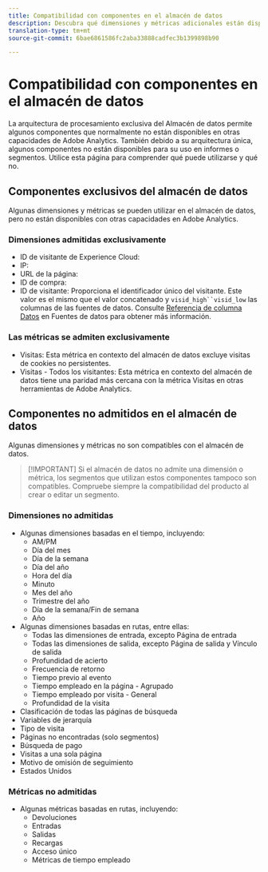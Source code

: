 ```yaml
---
title: Compatibilidad con componentes en el almacén de datos
description: Descubra qué dimensiones y métricas adicionales están disponibles en el almacén de datos y qué no se admite.
translation-type: tm+mt
source-git-commit: 6bae6861586fc2aba33888cadfec3b1399898b90

---
```



# Compatibilidad con componentes en el almacén de datos

La arquitectura de procesamiento exclusiva del Almacén de datos permite algunos componentes que normalmente no están disponibles en otras capacidades de Adobe Analytics. También debido a su arquitectura única, algunos componentes no están disponibles para su uso en informes o segmentos. Utilice esta página para comprender qué puede utilizarse y qué no.

## Componentes exclusivos del almacén de datos

Algunas dimensiones y métricas se pueden utilizar en el almacén de datos, pero no están disponibles con otras capacidades en Adobe Analytics.

### Dimensiones admitidas exclusivamente

* ID de visitante de Experience Cloud:
* IP:
* URL de la página:
* ID de compra:
* ID de visitante: Proporciona el identificador único del visitante. Este valor es el mismo que el valor concatenado y `visid_high``visid_low` las columnas de las fuentes de datos. Consulte [Referencia de columna Datos](../analytics-data-feed/c-df-contents/datafeeds-reference.md) en Fuentes de datos para obtener más información.

### Las métricas se admiten exclusivamente

* Visitas: Esta métrica en contexto del almacén de datos excluye visitas de cookies no persistentes.
* Visitas - Todos los visitantes: Esta métrica en contexto del almacén de datos tiene una paridad más cercana con la métrica Visitas en otras herramientas de Adobe Analytics.

## Componentes no admitidos en el almacén de datos

Algunas dimensiones y métricas no son compatibles con el almacén de datos.

> [!IMPORTANT] Si el almacén de datos no admite una dimensión o métrica, los segmentos que utilizan estos componentes tampoco son compatibles. Compruebe siempre la compatibilidad del producto al crear o editar un segmento.

### Dimensiones no admitidas

* Algunas dimensiones basadas en el tiempo, incluyendo:
   * AM/PM
   * Día del mes
   * Día de la semana
   * Día del año
   * Hora del día
   * Minuto
   * Mes del año
   * Trimestre del año
   * Día de la semana/Fin de semana
   * Año
* Algunas dimensiones basadas en rutas, entre ellas:
   * Todas las dimensiones de entrada, excepto Página de entrada
   * Todas las dimensiones de salida, excepto Página de salida y Vínculo de salida
   * Profundidad de acierto
   * Frecuencia de retorno
   * Tiempo previo al evento
   * Tiempo empleado en la página - Agrupado
   * Tiempo empleado por visita - General
   * Profundidad de la visita
* Clasificación de todas las páginas de búsqueda
* Variables de jerarquía
* Tipo de visita
* Páginas no encontradas (solo segmentos)
* Búsqueda de pago
* Visitas a una sola página
* Motivo de omisión de seguimiento
* Estados Unidos

### Métricas no admitidas

* Algunas métricas basadas en rutas, incluyendo:
   * Devoluciones
   * Entradas
   * Salidas
   * Recargas
   * Acceso único
   * Métricas de tiempo empleado
